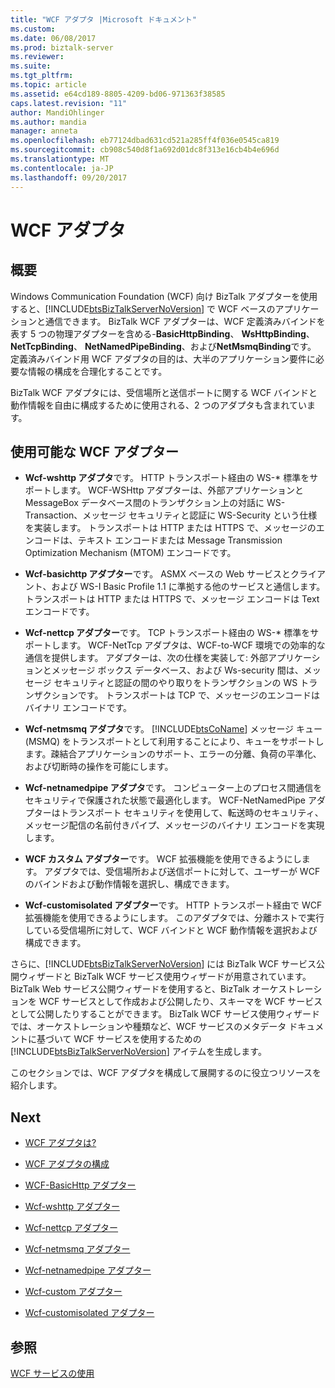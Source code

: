 ```yaml
---
title: "WCF アダプタ |Microsoft ドキュメント"
ms.custom: 
ms.date: 06/08/2017
ms.prod: biztalk-server
ms.reviewer: 
ms.suite: 
ms.tgt_pltfrm: 
ms.topic: article
ms.assetid: e64cd189-8805-4209-bd06-971363f38585
caps.latest.revision: "11"
author: MandiOhlinger
ms.author: mandia
manager: anneta
ms.openlocfilehash: eb77124dbad631cd521a285ff4f036e0545ca819
ms.sourcegitcommit: cb908c540d8f1a692d01dc8f313e16cb4b4e696d
ms.translationtype: MT
ms.contentlocale: ja-JP
ms.lasthandoff: 09/20/2017
---
```

# <a name="wcf-adapters"></a>WCF アダプタ

## <a name="overview"></a>概要
Windows Communication Foundation (WCF) 向け BizTalk アダプターを使用すると、[!INCLUDE[btsBizTalkServerNoVersion](../includes/btsbiztalkservernoversion-md.md)] で WCF ベースのアプリケーションと通信できます。 BizTalk WCF アダプターは、WCF 定義済みバインドを表す 5 つの物理アダプターを含める-**BasicHttpBinding**、 **WsHttpBinding**、 **NetTcpBinding**、 **NetNamedPipeBinding**、および**NetMsmqBinding**です。 定義済みバインド用 WCF アダプタの目的は、大半のアプリケーション要件に必要な情報の構成を合理化することです。  
  
 BizTalk WCF アダプタには、受信場所と送信ポートに関する WCF バインドと動作情報を自由に構成するために使用される、2 つのアダプタも含まれています。  

## <a name="available-wcf-adapters"></a>使用可能な WCF アダプター
    
-   **Wcf-wshttp アダプタ**です。 HTTP トランスポート経由の WS-* 標準をサポートします。 WCF-WSHttp アダプターは、外部アプリケーションと MessageBox データベース間のトランザクション上の対話に WS-Transaction、メッセージ セキュリティと認証に WS-Security という仕様を実装します。 トランスポートは HTTP または HTTPS で、メッセージのエンコードは、テキスト エンコードまたは Message Transmission Optimization Mechanism (MTOM) エンコードです。  
  
-   **Wcf-basichttp アダプター**です。 ASMX ベースの Web サービスとクライアント、および WS-I Basic Profile 1.1 に準拠する他のサービスと通信します。 トランスポートは HTTP または HTTPS で、メッセージ エンコードは Text エンコードです。  
  
-   **Wcf-nettcp アダプター**です。 TCP トランスポート経由の WS-* 標準をサポートします。 WCF-NetTcp アダプタは、WCF-to-WCF 環境での効率的な通信を提供します。 アダプターは、次の仕様を実装して: 外部アプリケーションとメッセージ ボックス データベース、および Ws-security 間は、メッセージ セキュリティと認証の間のやり取りをトランザクションの WS トランザクションです。 トランスポートは TCP で、メッセージのエンコードはバイナリ エンコードです。  
  
-   **Wcf-netmsmq アダプタ**です。 [!INCLUDE[btsCoName](../includes/btsconame-md.md)] メッセージ キュー (MSMQ) をトランスポートとして利用することにより、キューをサポートします。疎結合アプリケーションのサポート、エラーの分離、負荷の平準化、および切断時の操作を可能にします。  
  
-   **Wcf-netnamedpipe アダプタ**です。 コンピューター上のプロセス間通信をセキュリティで保護された状態で最適化します。 WCF-NetNamedPipe アダプターはトランスポート セキュリティを使用して、転送時のセキュリティ、メッセージ配信の名前付きパイプ、メッセージのバイナリ エンコードを実現します。  
  
-   **WCF カスタム アダプター**です。 WCF 拡張機能を使用できるようにします。 アダプタでは、受信場所および送信ポートに対して、ユーザーが WCF のバインドおよび動作情報を選択し、構成できます。  
  
-   **Wcf-customisolated アダプター**です。 HTTP トランスポート経由で WCF 拡張機能を使用できるようにします。 このアダプタでは、分離ホストで実行している受信場所に対して、WCF バインドと WCF 動作情報を選択および構成できます。  
  
 さらに、[!INCLUDE[btsBizTalkServerNoVersion](../includes/btsbiztalkservernoversion-md.md)] には BizTalk WCF サービス公開ウィザードと BizTalk WCF サービス使用ウィザードが用意されています。 BizTalk Web サービス公開ウィザードを使用すると、BizTalk オーケストレーションを WCF サービスとして作成および公開したり、スキーマを WCF サービスとして公開したりすることができます。 BizTalk WCF サービス使用ウィザードでは、オーケストレーションや種類など、WCF サービスのメタデータ ドキュメントに基づいて WCF サービスを使用するための [!INCLUDE[btsBizTalkServerNoVersion](../includes/btsbiztalkservernoversion-md.md)] アイテムを生成します。  
  
 このセクションでは、WCF アダプタを構成して展開するのに役立つリソースを紹介します。  
  
## <a name="next"></a>Next 
  
-   [WCF アダプタは?](../core/what-are-the-wcf-adapters.md)  
  
-   [WCF アダプタの構成](../core/configuring-the-wcf-adapters.md)  
  
-   [WCF-BasicHttp アダプター](../core/wcf-basichttp-adapter.md)  
  
-   [Wcf-wshttp アダプター](../core/wcf-wshttp-adapter.md)  
  
-   [Wcf-nettcp アダプター](../core/wcf-nettcp-adapter.md)  
  
-   [Wcf-netmsmq アダプター](../core/wcf-netmsmq-adapter.md)  
  
-   [Wcf-netnamedpipe アダプター](../core/wcf-netnamedpipe-adapter.md)  
  
-   [Wcf-custom アダプター](../core/wcf-custom-adapter.md)  
  
-   [Wcf-customisolated アダプター](../core/wcf-customisolated-adapter.md)  
  
## <a name="see-also"></a>参照  
 [WCF サービスの使用](../core/using-wcf-services.md)   